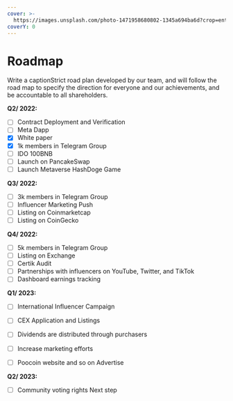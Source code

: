 ```yaml
---
cover: >-
  https://images.unsplash.com/photo-1471958680802-1345a694ba6d?crop=entropy&cs=srgb&fm=jpg&ixid=MnwxOTcwMjR8MHwxfHNlYXJjaHwzfHxyb2FkbWFwfGVufDB8fHx8MTY0ODgyMjI2Mg&ixlib=rb-1.2.1&q=85
coverY: 0
---
```


# Roadmap

Write a captionStrict road plan developed by our team, and will follow the road map to specify the direction for everyone and our achievements, and be accountable to all shareholders.



**Q2/ 2022:**

* [ ] Contract Deployment and Verification
* [ ] Meta Dapp
* [x] White paper
* [x] 1k members in Telegram Group
* [ ] IDO 100BNB
* [ ] Launch on PancakeSwap
* [ ] Launch Metaverse HashDoge Game

**Q3/ 2022:**

* [ ] 3k members in Telegram Group
* [ ] Influencer Marketing Push
* [ ] Listing on Coinmarketcap
* [ ] Listing on CoinGecko

**Q4/ 2022:**

* [ ] 5k members in Telegram Group
* [ ] Listing on Exchange
* [ ] Certik Audit
* [ ] Partnerships with influencers on YouTube, Twitter, and TikTok
* [ ] Dashboard earnings tracking

**Q1/ 2023:**

* [ ] International Influencer Campaign
* [ ] CEX Application and Listings
* [ ] Dividends are distributed through purchasers
* [ ] Increase marketing efforts
* [ ] Poocoin website and so on Advertise



**Q2/ 2023:**

* [ ] Community voting rights Next step





